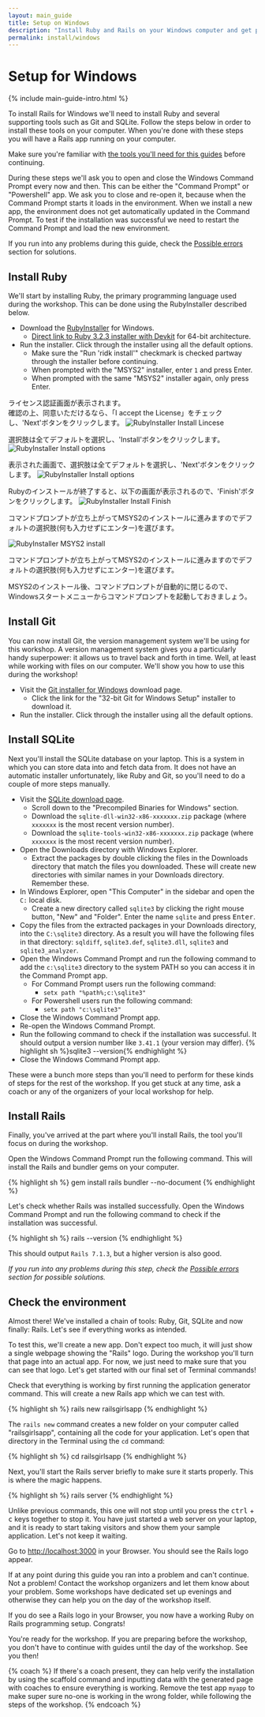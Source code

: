 ```yaml
---
layout: main_guide
title: Setup on Windows
description: "Install Ruby and Rails on your Windows computer and get prepared for the Rails Girls workshop."
permalink: install/windows
---
```


# Setup for Windows

{% include main-guide-intro.html %}

To install Rails for Windows we'll need to install Ruby and several supporting tools such as Git and SQLite. Follow the steps below in order to install these tools on your computer. When you're done with these steps you will have a Rails app running on your computer.

<div class="help-notice">Make sure you're familiar with <a href="/tools">the tools you'll need for this guides</a> before continuing.</div>

During these steps we'll ask you to open and close the Windows Command Prompt every now and then. This can be either the "Command Prompt" or "Powershell" app. We ask you to close and re-open it, because when the Command Prompt starts it loads in the environment. When we install a new app, the environment does not get automatically updated in the Command Prompt. To test if the installation was successful we need to restart the Command Prompt and load the new environment.

If you run into any problems during this guide, check the [Possible errors] section for solutions.

## Install Ruby

We'll start by installing Ruby, the primary programming language used during the workshop. This can be done using the RubyInstaller described below.

- Download the [RubyInstaller](https://rubyinstaller.org/downloads/) for Windows.
  - [Direct link to Ruby 3.2.3 installer with Devkit](https://github.com/oneclick/rubyinstaller2/releases/download/RubyInstaller-3.2.3-1/rubyinstaller-devkit-3.2.3-1-x64.exe) for 64-bit architecture.
- Run the installer. Click through the installer using all the default options.
  - Make sure the "Run 'ridk install'" checkmark is checked partway through the installer before continuing.
  - When prompted with the "MSYS2" installer, enter `1` and press Enter.
  - When prompted with the same "MSYS2" installer again, only press Enter.

ライセンス認証画面が表示されます。  
確認の上、同意いただけるなら、「I accept the License」をチェックし、'Next'ボタンをクリックします。
![RubyInstaller Install Lincese](/images/windows_install/rubyinstaller_license.png "rubyinstaller license")

選択肢は全てデフォルトを選択し、'Install'ボタンをクリックします。
![RubyInstaller Install options](/images/windows_install/rubyinstaller_install_options1.png "rubyinstaller install options")

表示された画面で、選択肢は全てデフォルトを選択し、'Next'ボタンをクリックします。
![RubyInstaller Install options](/images/windows_install/rubyinstaller_install_options2.png "rubyinstaller install options")

Rubyのインストールが終了すると、以下の画面が表示されるので、'Finish'ボタンをクリックします。
![RubyInstaller Install Finish](/images/windows_install/rubyinstaller_install_finish.png "rubyinstaller install finish")

コマンドプロンプトが立ち上がってMSYS2のインストールに進みますのでデフォルトの選択肢(何も入力せずにエンター)を選びます。

![RubyInstaller MSYS2 install](/images/windows_install/rubyinstaller_msys2_install.png "rubyinstaller msys2 install")

コマンドプロンプトが立ち上がってMSYS2のインストールに進みますのでデフォルトの選択肢(何も入力せずにエンター)を選びます。

MSYS2のインストール後、コマンドプロンプトが自動的に閉じるので、	Windowsスタートメニューからコマンドプロンプトを起動しておきましょう。

## Install Git

You can now install Git, the version management system we'll be using for this workshop. A version management system gives you a particularly handy superpower: it allows us to travel back and forth in time. Well, at least while working with files on our computer. We'll show you how to use this during the workshop!

- Visit the [Git installer for Windows](https://git-scm.com/download/win) download page.
  - Click the link for the "32-bit Git for Windows Setup" installer to download it.
- Run the installer. Click through the installer using all the default options.

## Install SQLite

Next you'll install the SQLite database on your laptop. This is a system in which you can store data into and fetch data from. It does not have an automatic installer unfortunately, like Ruby and Git, so you'll need to do a couple of more steps manually.

- Visit the [SQLite download page](https://sqlite.org/download.html).
  - Scroll down to the "Precompiled Binaries for Windows" section.
  - Download the `sqlite-dll-win32-x86-xxxxxxx.zip` package (where `xxxxxxx` is the most recent version number).
  - Download the `sqlite-tools-win32-x86-xxxxxxx.zip` package (where `xxxxxxx` is the most recent version number).
- Open the Downloads directory with Windows Explorer.
  - Extract the packages by double clicking the files in the Downloads directory that match the files you downloaded. These will create new directories with similar names in your Downloads directory. Remember these.
- In Windows Explorer, open "This Computer" in the sidebar and open the `C:` local disk.
  - Create a new directory called `sqlite3` by clicking the right mouse button, "New" and "Folder". Enter the name `sqlite` and press <kbd>Enter</kbd>.
- Copy the files from the extracted packages in your Downloads directory, into the `C:\sqlite3` directory. As a result you will have the following files in that directory: `sqldiff`, `sqlite3.def`, `sqlite3.dll`, `sqlite3` and `sqlite3_analyzer`.
- Open the Windows Command Prompt and run the following command to add the `c:\sqlite3` directory to the system PATH so you can access it in the Command Prompt app.
  - For Command Prompt users run the following command:
    - `setx path "%path%;c:\sqlite3"`
  - For Powershell users run the following command:
    - `setx path "c:\sqlite3"`
- Close the Windows Command Prompt app.
- Re-open the Windows Command Prompt.
- Run the following command to check if the installation was successful. It should output a version number like `3.41.1` (your version may differ).
  {% highlight sh %}sqlite3 --version{% endhighlight %}
- Close the Windows Command Prompt app.

These were a bunch more steps than you'll need to perform for these kinds of steps for the rest of the workshop. If you get stuck at any time, ask a coach or any of the organizers of your local workshop for help.

## Install Rails

Finally, you've arrived at the part where you'll install Rails, the tool you'll focus on during the workshop.

Open the Windows Command Prompt run the following command. This will install the Rails and bundler gems on your computer.

{% highlight sh %}
gem install rails bundler --no-document
{% endhighlight %}

Let's check whether Rails was installed successfully. Open the Windows Command Prompt and run the following command to check if the installation was successful.

{% highlight sh %}
rails --version
{% endhighlight %}

This should output `Rails 7.1.3`, but a higher version is also good.

_If you run into any problems during this step, check the [Possible errors] section for possible solutions._

## Check the environment

Almost there! We've installed a chain of tools: Ruby, Git, SQLite and now finally: Rails. Let's see if everything works as intended.

To test this, we'll create a new app. Don't expect too much, it will just show a single webpage showing the "Rails" logo. During the workshop you'll turn that page into an actual app. For now, we just need to make sure that you can see that logo. Let's get started with our final set of Terminal commands!

Check that everything is working by first running the application generator command. This will create a new Rails app which we can test with.

{% highlight sh %}
rails new railsgirlsapp
{% endhighlight %}

The `rails new` command creates a new folder on your computer called "railsgirlsapp", containing all the code for your application. Let's open that directory in the Terminal using the `cd` command:

{% highlight sh %}
cd railsgirlsapp
{% endhighlight %}

Next, you'll start the Rails server briefly to make sure it starts properly. This is where the magic happens.

{% highlight sh %}
rails server
{% endhighlight %}

Unlike previous commands, this one will not stop until you press the <kbd>ctrl</kbd> + <kbd>c</kbd> keys together to stop it. You have just started a web server on your laptop, and it is ready to start taking visitors and show them your sample application. Let's not keep it waiting.

Go to <http://localhost:3000> in your Browser. You should see the Rails logo appear.

If at any point during this guide you ran into a problem and can't continue. Not a problem! Contact the workshop organizers and let them know about your problem. Some workshops have dedicated set up evenings and otherwise they can help you on the day of the workshop itself.

If you do see a Rails logo in your Browser, you now have a working Ruby on Rails programming setup. Congrats!

You're ready for the workshop. If you are preparing before the workshop, you don't have to continue with guides until the day of the workshop. See you then!

{% coach %}
If there's a coach present, they can help verify the installation by using the scaffold command and inputting data with the generated page with coaches to ensure everything is working. Remove the test app `myapp` to make super sure no-one is working in the wrong folder, while following the steps of the workshop.
{% endcoach %}

[Possible errors]: /install#possible-errors-during-installation

